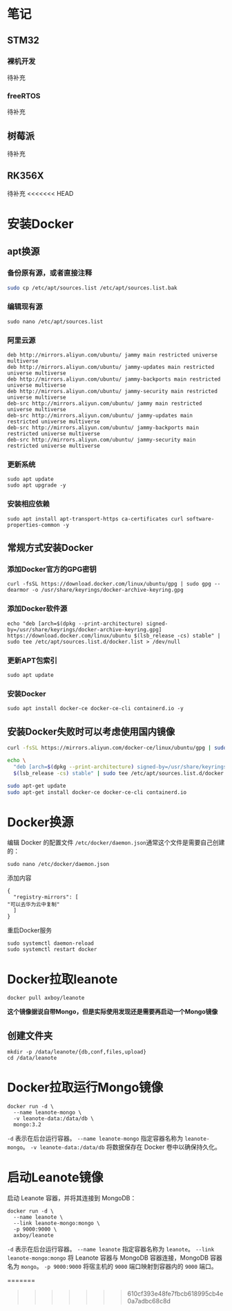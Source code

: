 # **笔记**
## **STM32**
### **裸机开发**
待补充
### **freeRTOS**
待补充
## **树莓派**
待补充
## **RK356X**
待补充
<<<<<<< HEAD

# **安装Docker**
## apt换源
### 备份原有源，或者直接注释
```bash
sudo cp /etc/apt/sources.list /etc/apt/sources.list.bak
```
### 编辑现有源
```
sudo nano /etc/apt/sources.list
```
### 阿里云源
```
deb http://mirrors.aliyun.com/ubuntu/ jammy main restricted universe multiverse
deb http://mirrors.aliyun.com/ubuntu/ jammy-updates main restricted universe multiverse
deb http://mirrors.aliyun.com/ubuntu/ jammy-backports main restricted universe multiverse
deb http://mirrors.aliyun.com/ubuntu/ jammy-security main restricted universe multiverse
deb-src http://mirrors.aliyun.com/ubuntu/ jammy main restricted universe multiverse
deb-src http://mirrors.aliyun.com/ubuntu/ jammy-updates main restricted universe multiverse
deb-src http://mirrors.aliyun.com/ubuntu/ jammy-backports main restricted universe multiverse
deb-src http://mirrors.aliyun.com/ubuntu/ jammy-security main restricted universe multiverse

```
### 更新系统
```
sudo apt update 
sudo apt upgrade -y
```
### 安装相应依赖
```
sudo apt install apt-transport-https ca-certificates curl software-properties-common -y
```
## 常规方式安装Docker
### 添加Docker官方的GPG密钥
```
curl -fsSL https://download.docker.com/linux/ubuntu/gpg | sudo gpg --dearmor -o /usr/share/keyrings/docker-archive-keyring.gpg

``` 
### 添加Docker软件源
```
echo "deb [arch=$(dpkg --print-architecture) signed-by=/usr/share/keyrings/docker-archive-keyring.gpg] https://download.docker.com/linux/ubuntu $(lsb_release -cs) stable" | sudo tee /etc/apt/sources.list.d/docker.list > /dev/null
```
### 更新APT包索引
```
sudo apt update
```
### 安装Docker
```
sudo apt install docker-ce docker-ce-cli containerd.io -y

```
## 安装Docker失败时可以考虑使用国内镜像
```bash
curl -fsSL https://mirrors.aliyun.com/docker-ce/linux/ubuntu/gpg | sudo gpg --dearmor -o /usr/share/keyrings/docker-archive-keyring.gpg

echo \
  "deb [arch=$(dpkg --print-architecture) signed-by=/usr/share/keyrings/docker-archive-keyring.gpg] https://mirrors.aliyun.com/docker-ce/linux/ubuntu \
  $(lsb_release -cs) stable" | sudo tee /etc/apt/sources.list.d/docker.list > /dev/null

sudo apt-get update
sudo apt-get install docker-ce docker-ce-cli containerd.io
```
# **Docker换源**
编辑 Docker 的配置文件 `/etc/docker/daemon.json`通常这个文件是需要自己创建的：
```
sudo nano /etc/docker/daemon.json
```
添加内容
```
{
  "registry-mirrors": [
"可以去华为云中复制"
  ]
}
```
重启Docker服务
```
sudo systemctl daemon-reload
sudo systemctl restart docker
```
# **Docker拉取leanote**
```
docker pull axboy/leanote
```
**这个镜像据说自带Mongo，但是实际使用发现还是需要再启动一个Mongo镜像**
## 创建文件夹
```
mkdir -p /data/leanote/{db,conf,files,upload}
cd /data/leanote
```
# **Docker拉取运行Mongo镜像**
```
docker run -d \
  --name leanote-mongo \
  -v leanote-data:/data/db \
  mongo:3.2
```
`-d` 表示在后台运行容器。
`--name leanote-mongo` 指定容器名称为 `leanote-mongo`。 
`-v leanote-data:/data/db` 将数据保存在 Docker 卷中以确保持久化。
# **启动Leanote镜像**
启动 Leanote 容器，并将其连接到 MongoDB：
```
docker run -d \
  --name leanote \
  --link leanote-mongo:mongo \
  -p 9000:9000 \
  axboy/leanote
```
 `-d` 表示在后台运行容器。 
 `--name leanote` 指定容器名称为 `leanote`。 
 `--link leanote-mongo:mongo` 将 Leanote 容器与 MongoDB 容器连接，MongoDB 容器名为 `mongo`。 
 `-p 9000:9000` 将宿主机的 `9000` 端口映射到容器内的 `9000` 端口。





=======
>>>>>>> 610cf393e48fe7fbcb618995cb4e0a7adbc68c8d
